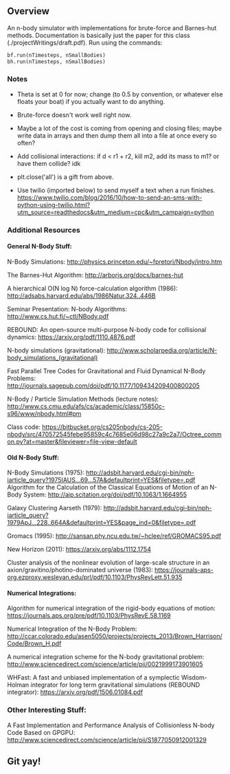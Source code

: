 ## Overview
An n-body simulator with implementations for brute-force and Barnes-hut methods. Documentation is basically just the paper for this class (./projectWritings/draft.pdf). Run using the commands:

```python
bf.run(nTimesteps, nSmallBodies)
bh.run(nTimesteps, nSmallBodies)
```

### Notes

- Theta is set at 0 for now; change (to 0.5 by convention, or whatever else floats your boat) if you actually want to do anything.

- Brute-force doesn't work well right now.

- Maybe a lot of the cost is coming from opening and closing files; maybe write data in arrays and then dump them all into a file at once every so often?

- Add collisional interactions: if d < r1 + r2, kill m2, add its mass to m1? or have them collide? idk

- plt.close('all') is a gift from above.

- Use twilio (imported below) to send myself a text when a run finishes.
    https://www.twilio.com/blog/2016/10/how-to-send-an-sms-with-python-using-twilio.html?utm_source=readthedocs&utm_medium=cpc&utm_campaign=python

### Additional Resources
#### General N-Body Stuff:
N-Body Simulations: http://physics.princeton.edu/~fpretori/Nbody/intro.htm

The Barnes-Hut Algorithm: http://arborjs.org/docs/barnes-hut

A hierarchical O(N log N) force-calculation algorithm (1986): http://adsabs.harvard.edu/abs/1986Natur.324..446B

Seminar Presentation: N-body Algorithms: http://www.cs.hut.fi/~ctl/NBody.pdf

REBOUND: An open-source multi-purpose N-body code for collisional dynamics: https://arxiv.org/pdf/1110.4876.pdf

N-body simulations (gravitational): http://www.scholarpedia.org/article/N-body_simulations_(gravitational)

Fast Parallel Tree Codes for Gravitational and Fluid Dynamical N-Body Problems: http://journals.sagepub.com/doi/pdf/10.1177/109434209400800205

N-Body / Particle Simulation Methods (lecture notes): http://www.cs.cmu.edu/afs/cs/academic/class/15850c-s96/www/nbody.html#pm

Class code: https://bitbucket.org/cs205nbody/cs-205-nbody/src/470572545febe95859c4c7685e06d98c27a9c2a7/Octree_common.py?at=master&fileviewer=file-view-default

#### Old N-Body Stuff:
N-Body Simulations (1975): http://adsbit.harvard.edu/cgi-bin/nph-iarticle_query?1975IAUS...69...57A&defaultprint=YES&filetype=.pdf
Algorithm for the Calculation of the Classical Equations of Motion of an N-Body System: http://aip.scitation.org/doi/pdf/10.1063/1.1664955

Galaxy Clustering Aarseth (1979): http://adsbit.harvard.edu/cgi-bin/nph-iarticle_query?1979ApJ...228..664A&defaultprint=YES&page_ind=0&filetype=.pdf

Gromacs (1995): http://sansan.phy.ncu.edu.tw/~hclee/ref/GROMACS95.pdf

New Horizon (2011): https://arxiv.org/abs/1112.1754

Cluster analysis of the nonlinear evolution of large-scale structure in an axion/gravitino/photino-dominated universe (1983): https://journals-aps-org.ezproxy.wesleyan.edu/prl/pdf/10.1103/PhysRevLett.51.935


#### Numerical Integrations:
Algorithm for numerical integration of the rigid-body equations of motion: https://journals.aps.org/pre/pdf/10.1103/PhysRevE.58.1169

Numerical Integration of the N-Body Problem: http://ccar.colorado.edu/asen5050/projects/projects_2013/Brown_Harrison/Code/Brown_H.pdf

A numerical integration scheme for the N-body gravitational problem: http://www.sciencedirect.com/science/article/pii/0021999173901605

WHFast: A fast and unbiased implementation of a symplectic Wisdom-Holman integrator for long term gravitational simulations (REBOUND integrator): https://arxiv.org/pdf/1506.01084.pdf

### Other Interesting Stuff:
A Fast Implementation and Performance Analysis of Collisionless N-body Code Based on GPGPU: http://www.sciencedirect.com/science/article/pii/S1877050912001329

## Git yay!
